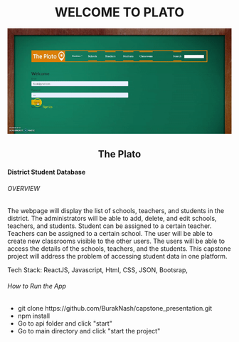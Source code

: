 <center><h1>WELCOME TO PLATO</h1></center>



![alt text](readme.gif)





</div>

<div>

<center><h2>The Plato</h2></center>
<h4>District Student Database</h4>

<h6>OVERVIEW</h6>
<p>
The webpage will display the list of schools, teachers, and students in the district. The administrators will be able to add, delete, and edit schools, teachers, and students. Student can be assigned to a certain teacher. Teachers can be assigned to a certain school. The user will be able to create new classrooms visible to the other users. The users will be able to access the details of the schools, teachers, and the students. 
This capstone project will address the problem of accessing  student data in one platform. 
</p>

<p>Tech Stack: ReactJS, Javascript, Html, CSS, JSON, Bootsrap, </p>

</div>

<div>

<h6>How to Run the App</h6>
<ul>
<li>git clone https://github.com/BurakNash/capstone_presentation.git</li>
<li>npm install</li>
<li>Go to api folder and click "start"</li>
<li>Go to main directory and click "start the project"</li>
</ul>

</div>
